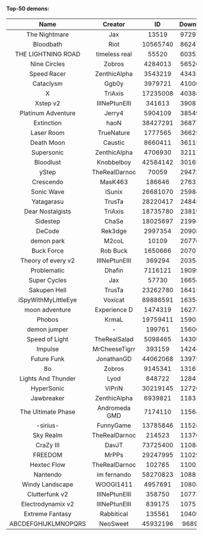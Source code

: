 #### Top-50 demons:

| Name | Creator | ID | Downloads | Likes |
|:---:|:---:|:---:|:---:|:---:|
| The Nightmare | Jax | 13519 | 97297353 | 5163794
| Bloodbath | Riot | 10565740 | 86247204 | 4125012
| THE LIGHTNING ROAD | timeless real | 55520 | 60352307 | 2892282
| Nine Circles | Zobros | 4284013 | 56526165 | 3054715
| Speed Racer | ZenthicAlpha | 3543219 | 43431066 | 2257588
| Cataclysm | Ggb0y | 3979721 | 41000672 | 1303874
| X | TriAxis | 17235008 | 40388870 | 2056490
| Xstep v2 | IIINePtunEIII | 341613 | 39087171 | 1538501
| Platinum Adventure | Jerry4 | 5904109 | 38549870 | 2448188
| Extinction | haoN | 38427291 | 36877373 | 1292988
| Laser Room | TrueNature | 1777565 | 36629025 | 1186046
| Death Moon  | Caustic | 8660411 | 36115104 | 1844035
| Supersonic | ZenthicAlpha | 4706930 | 32117566 | 1501675
| Bloodlust | Knobbelboy | 42584142 | 30165960 | 970010
| yStep | TheRealDarnoc | 70059 | 29472846 | 1043017
| Crescendo | MasK463 | 186646 | 27631856 | 1011085
| Sonic Wave | lSunix | 26681070 | 25984885 | 841808
| Yatagarasu  | TrusTa | 28220417 | 24845121 | 970903
| Dear Nostalgists | TriAxis | 18735780 | 23819472 | 1298220
| Sidestep | ChaSe | 18025697 | 21994203 | 972604
| DeCode | Rek3dge | 2997354 | 20908764 | 995671
| demon park | M2coL | 10109 | 20776957 | 736116
| Buck Force | Rob Buck | 1650666 | 20707086 | 575059
| Theory of every v2 | IIINePtunEIII | 369294 | 20354463 | 772244
| Problematic | Dhafin | 7116121 | 19099775 | 1038755
| Super Cycles | Jax | 57730 | 16654505 | 634448
| Sakupen Hell | TrusTa | 23262780 | 16415246 | 520599
| iSpyWithMyLittleEye | Voxicat | 89886591 | 16354231 | 1436277
| moon adventure | Experience D | 1474319 | 16274827 | 494467
| Phobos | KrmaL | 19759411 | 15903197 | 599878
| demon jumper | - | 199761 | 15606744 | 592348
| Speed of Light | TheRealSalad | 5098465 | 14309210 | 723310
| Impulse | MrCheeseTigrr | 393159 | 14244920 | 772642
| Future Funk | JonathanGD | 44062068 | 13975946 | 687804
| 8o | Zobros | 9145341 | 13163175 | 699338
| Lights And Thunder | Lyod | 848722 | 12847136 | 634534
| HyperSonic | ViPriN | 30219145 | 12726574 | 499023
| Jawbreaker | ZenthicAlpha | 6939821 | 11831782 | 657879
| The Ultimate Phase | Andromeda GMD | 7174110 | 11564117 | 476111
| -sirius- | FunnyGame | 13785846 | 11528574 | 726569
| Sky Realm | TheRealDarnoc | 214523 | 11370258 | 504888
| CraZy III | DavJT | 73725400 | 11088278 | 616339
| FREEDOM | MrPPs | 29247995 | 11029078 | 585399
| Hextec Flow | TheRealDarnoc | 102765 | 11002615 | 526661
| Nantendo | im fernando | 58270823 | 10881773 | 699754
| Windy Landscape | WOOGI1411 | 4957691 | 10808686 | 641421
| Clutterfunk v2 | IIINePtunEIII | 358750 | 10773347 | 471627
| Electrodynamix v2 | IIINePtunEIII | 839175 | 10751389 | 413878
| Extreme Fantasy | Rabbitical | 135561 | 10409011 | 436453
| ABCDEFGHIJKLMNOPQRS | NeoSweet | 45932196 | 9689333 | 699559

